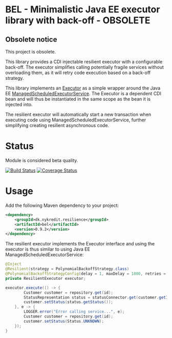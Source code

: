 # BEL - Minimalistic Java EE executor library with back-off - OBSOLETE

## Obsolete notice

This project is obsolete.


This library provides a CDI injectable resilient executor with a configurable back-off. The executor simplifies calling potentially fragile services without overloading them, as it will	 retry code execution based on a back-off strategy.

This library implements an [Executor](http://docs.oracle.com/javase/7/docs/api/java/util/concurrent/Executor.html) as a simple wrapper around the Java EE [ManagedScheduledExecutorService](http://docs.oracle.com/javaee/7/api/javax/enterprise/concurrent/ManagedScheduledExecutorService.html). The Executor is a dependent CDI bean and will thus be instantiated in the same scope as the bean it is injected into.

The resilient executor will automatically start a new transaction when executing code using ManagedScheduledExecutorService, further simplifying creating resilient asynchronous code.

# Status

Module is considered beta quality.

[![Build Status](https://travis-ci.org/Nykredit/bel.svg?branch=master)](https://travis-ci.org/Nykredit/bel) [![Coverage Status](https://coveralls.io/repos/github/Nykredit/bel/badge.svg?branch=master)](https://coveralls.io/github/Nykredit/bel?branch=master)

# Usage

Add the following Maven dependency to your project:

```xml
<dependency>
    <groupId>dk.nykredit.resilience</groupId>
    <artifactId>bel</artifactId>
    <version>0.9.2</version>
</dependency>
```

The resilient executor implements the Executor interface and using the executor is thus similar to using Java EE ManagedScheduledExecutorService:

```java
@Inject
@Resilient(strategy = PolynomialBackoffStrategy.class)
@PolynomialBackoffStrategyConfig(delay = 1, maxDelay = 1800, retries = 100, timeUnit = TimeUnit.SECONDS)
private ResilientExecutor executor;

executor.execute(() -> {
        Customer customer = repository.get(id);
        StatusRepresentation status = statusConnector.get(customer.getId());
        customer.setStatus(status.getStatus());
    }, e -> {
        LOGGER.error("Error calling service...", e);
        Customer customer = repository.get(id);
        customer.setStatus(Status.UNKNOWN);
    });
}
```
